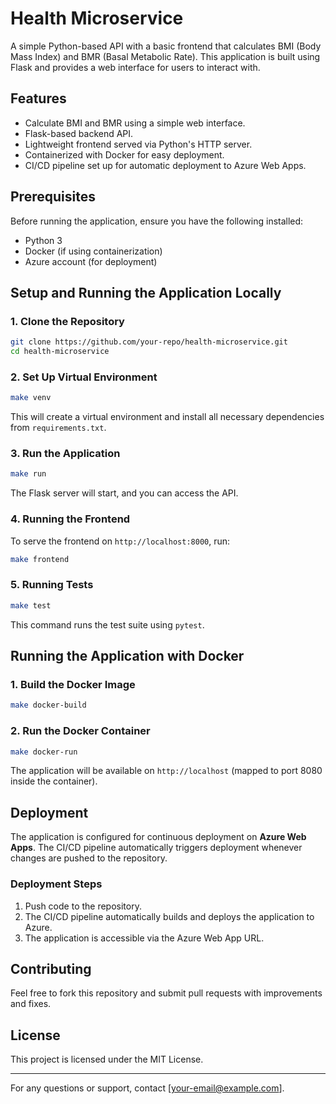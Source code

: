# Health Microservice

A simple Python-based API with a basic frontend that calculates BMI (Body Mass Index) and BMR (Basal Metabolic Rate). This application is built using Flask and provides a web interface for users to interact with.

## Features
- Calculate BMI and BMR using a simple web interface.
- Flask-based backend API.
- Lightweight frontend served via Python's HTTP server.
- Containerized with Docker for easy deployment.
- CI/CD pipeline set up for automatic deployment to Azure Web Apps.

## Prerequisites
Before running the application, ensure you have the following installed:
- Python 3
- Docker (if using containerization)
- Azure account (for deployment)

## Setup and Running the Application Locally

### 1. Clone the Repository
```sh
git clone https://github.com/your-repo/health-microservice.git
cd health-microservice
```

### 2. Set Up Virtual Environment
```sh
make venv
```
This will create a virtual environment and install all necessary dependencies from `requirements.txt`.

### 3. Run the Application
```sh
make run
```
The Flask server will start, and you can access the API.

### 4. Running the Frontend
To serve the frontend on `http://localhost:8000`, run:
```sh
make frontend
```

### 5. Running Tests
```sh
make test
```
This command runs the test suite using `pytest`.

## Running the Application with Docker

### 1. Build the Docker Image
```sh
make docker-build
```

### 2. Run the Docker Container
```sh
make docker-run
```
The application will be available on `http://localhost` (mapped to port 8080 inside the container).

## Deployment
The application is configured for continuous deployment on **Azure Web Apps**. The CI/CD pipeline automatically triggers deployment whenever changes are pushed to the repository.

### Deployment Steps
1. Push code to the repository.
2. The CI/CD pipeline automatically builds and deploys the application to Azure.
3. The application is accessible via the Azure Web App URL.

## Contributing
Feel free to fork this repository and submit pull requests with improvements and fixes.

## License
This project is licensed under the MIT License.

---
For any questions or support, contact [your-email@example.com].

